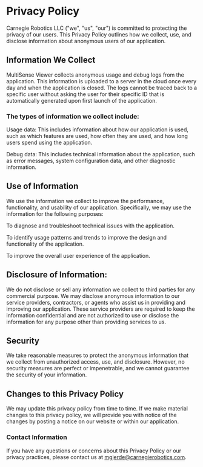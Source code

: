 
<h1>Privacy Policy</h1>

Carnegie Robotics LLC ("we", "us", "our") is committed to protecting the privacy of our users. This Privacy Policy outlines how we collect, use, and disclose information about anonymous users of our application.

<h2>Information We Collect</h2>
MultiSense Viewer collects anonymous usage and debug logs from the application. This information is uploaded to a server in the cloud once every day and when the application is closed. The logs cannot be traced back to a specific user without asking the user for their specific ID that is automatically generated upon first launch of the application.

<h3>The types of information we collect include:</h3>
Usage data: This includes information about how our application is used, such as which features are used, how often they are used, and how long users spend using the application.

Debug data: This includes technical information about the application, such as error messages, system configuration data, and other diagnostic information.

<h2>Use of Information</h2>

We use the information we collect to improve the performance, functionality, and usability of our application. Specifically, we may use the information for the following purposes:

To diagnose and troubleshoot technical issues with the application.

To identify usage patterns and trends to improve the design and functionality of the application.

To improve the overall user experience of the application.
<h2>Disclosure of Information:</h2>

We do not disclose or sell any information we collect to third parties for any commercial purpose. We may disclose anonymous information to our service providers, contractors, or agents who assist us in providing and improving our application. These service providers are required to keep the information confidential and are not authorized to use or disclose the information for any purpose other than providing services to us.
<h2>Security</h2>
We take reasonable measures to protect the anonymous information that we collect from unauthorized access, use, and disclosure. However, no security measures are perfect or impenetrable, and we cannot guarantee the security of your information.

<h2>Changes to this Privacy Policy</h2>
We may update this privacy policy from time to time. If we make material changes to this privacy policy, we will provide you with notice of the changes by posting a notice on our website or within our application.
<h3>Contact Information</h3>

If you have any questions or concerns about this Privacy Policy or our privacy practices, please contact us at mgjerde@carnegierobotics.com.